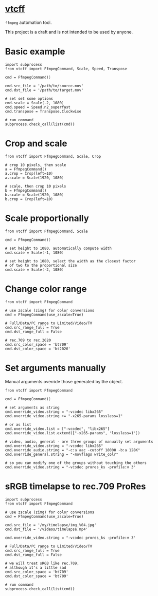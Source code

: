 # [vtcff](https://github.com/rtmigo/vtcff_py)

`ffmpeg` automation tool.

This project is a draft and is not intended to be used by anyone.

# Basic example

```python3
import subprocess
from vtcff import FfmpegCommand, Scale, Speed, Transpose

cmd = FfmpegCommand()

cmd.src_file = '/path/to/source.mov'
cmd.dst_file = '/path/to/target.mov'

# set set some options
cmd.scale = Scale(-2, 1080)
cmd.speed = Speed.n2_superfast
cmd.transpose = Transpose.Clockwise

# run command
subprocess.check_call(list(cmd))
```

# Crop and scale

```python3
from vtcff import FfmpegCommand, Scale, Crop

# crop 10 pixels, then scale
a = FfmpegCommand()
a.crop = Crop(left=10)
a.scale = Scale(1920, 1080)

# scale, then crop 10 pixels
b = FfmpegCommand()
b.scale = Scale(1920, 1080)
b.crop = Crop(left=10)
```

# Scale proportionally

```python3
from vtcff import FfmpegCommand, Scale

cmd = FfmpegCommand()

# set height to 1080, automatically compute width 
cmd.scale = Scale(-1, 1080)

# set height to 1080, select the width as the closest factor 
# of two to the proportional size 
cmd.scale = Scale(-2, 1080)
```

# Change color range

```python3
from vtcff import FfmpegCommand

# use zscale (zimg) for color conversions
cmd = FfmpegCommand(use_zscale=True)

# Full/Data/PC range to Limited/Video/TV
cmd.src_range_full = True
cmd.dst_range_full = False

# rec.709 to rec.2020 
cmd.src_color_space = 'bt709'
cmd.dst_color_space = 'bt2020'
```

# Set arguments manually

Manual arguments override those generated by the object. 

```python3
from vtcff import FfmpegCommand

cmd = FfmpegCommand()

# set arguments as string
cmd.override_video.string = "-vcodec libx265"
cmd.override_video.string += "-x265-params lossless=1"

# or as list
cmd.override_video.list = ["-vcodec", "libx265"]
cmd.override_video.list.extend(["-x265-params", "lossless=1"])

# video, audio, general - are three groups of manually set arguments
cmd.override_video.string = "-vcodec libx265"
cmd.override_audio.string = "-c:a aac -cutoff 18000 -b:a 128K"
cmd.override_general.string = "-movflags write_colr"

# so you can modify one of the groups without touching the others
cmd.override_video.string = "-vcodec prores_ks -profile:v 3"
```

# sRGB timelapse to rec.709 ProRes

```python3
import subprocess
from vtcff import FfmpegCommand

# use zscale (zimg) for color conversions
cmd = FfmpegCommand(use_zscale=True)

cmd.src_file = '/my/timelapse/img_%04.jpg'
cmd.dst_file = '/videos/timelapse.mp4'

cmd.override_video.string = "-vcodec prores_ks -profile:v 3"

# Full/Data/PC range to Limited/Video/TV
cmd.src_range_full = True
cmd.dst_range_full = False

# we will treat sRGB like rec.709, 
# although it's a little sad
cmd.src_color_space = 'bt709'
cmd.dst_color_space = 'bt709'

# run command
subprocess.check_call(list(cmd))
```